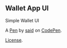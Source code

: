 Wallet App UI
-------------
Simple Wallet UI

A [Pen](https://codepen.io/saiddev/pen/vYYqYyE) by [said](https://codepen.io/saiddev) on [CodePen](https://codepen.io).

[License](https://codepen.io/license/pen/vYYqYyE).